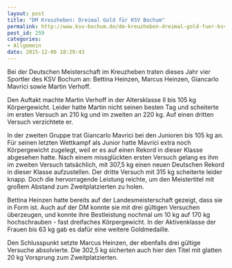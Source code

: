 ```yaml
---
layout: post
title: "DM Kreuzheben: Dreimal Gold für KSV Bochum"
permalink: http://www.ksv-bochum.de/dm-kreuzheben-dreimal-gold-fuer-ksv-bochum
post_id: 259
categories:
- Allgemein
date: 2015-12-06 18:29:43
---
```


Bei der Deutschen Meisterschaft im Kreuzheben traten dieses Jahr vier Sportler des KSV Bochum an: Bettina Heinzen, Marcus Heinzen, Giancarlo Mavrici sowie Martin Verhoff.

Den Auftakt machte Martin Verhoff in der Altersklasse II bis 105 kg Körpergewicht. Leider hatte Martin nicht seinen besten Tag und scheiterte im ersten Versuch an 210 kg und im zweiten an 220 kg. Auf einen dritten Versuch verzichtete er.

In der zweiten Gruppe trat Giancarlo Mavrici bei den Junioren bis 105 kg an. Für seinen letzten Wettkampf als Junior hatte Mavrici extra noch Körpergewicht zugelegt, weil er es auf einen Rekord in dieser Klasse abgesehen hatte. Nach einem missglückten ersten Versuch gelang es ihm im zweiten Versuch tatsächlich, mit 307,5 kg einen neuen Deutschen Rekord in dieser Klasse aufzustellen. Der dritte Versuch mit 315 kg scheiterte leider knapp. Doch die hervorragende Leistung reichte, um den Meistertitel mit großem Abstand zum Zweitplatzierten zu holen.

Bettina Heinzen hatte bereits auf der Landesmeisterschaft gezeigt, dass sie in Form ist. Auch auf der DM konnte sie mit drei gültigen Versuchen überzeugen, und konnte ihre Bestleistung nochmal um 10 kg auf 170 kg hochschrauben - fast dreifaches Körpergewicht. In der Aktivenklasse der Frauen bis 63 kg gab es dafür eine weitere Goldmedaille.

Den Schlusspunkt setzte Marcus Heinzen, der ebenfalls drei gültige Versuche absolvierte. Die 302,5 kg sicherten auch hier den Titel mit glatten 20 kg Vorsprung zum Zweitplatzierten.

